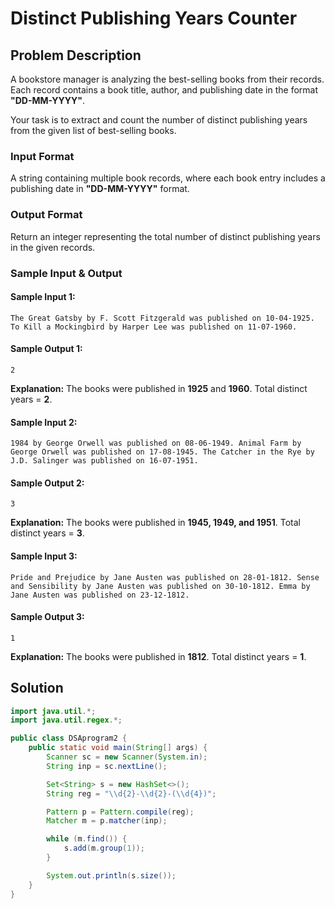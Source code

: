 # Distinct Publishing Years Counter

## Problem Description
A bookstore manager is analyzing the best-selling books from their records. Each record contains a book title, author, and publishing date in the format **"DD-MM-YYYY"**.

Your task is to extract and count the number of distinct publishing years from the given list of best-selling books.

### Input Format
A string containing multiple book records, where each book entry includes a publishing date in **"DD-MM-YYYY"** format.

### Output Format
Return an integer representing the total number of distinct publishing years in the given records.

### Sample Input & Output
#### Sample Input 1:
```text
The Great Gatsby by F. Scott Fitzgerald was published on 10-04-1925. To Kill a Mockingbird by Harper Lee was published on 11-07-1960.
```
#### Sample Output 1:
```text
2
```
**Explanation:** The books were published in **1925** and **1960**. Total distinct years = **2**.

#### Sample Input 2:
```text
1984 by George Orwell was published on 08-06-1949. Animal Farm by George Orwell was published on 17-08-1945. The Catcher in the Rye by J.D. Salinger was published on 16-07-1951.
```
#### Sample Output 2:
```text
3
```
**Explanation:** The books were published in **1945, 1949, and 1951**. Total distinct years = **3**.

#### Sample Input 3:
```text
Pride and Prejudice by Jane Austen was published on 28-01-1812. Sense and Sensibility by Jane Austen was published on 30-10-1812. Emma by Jane Austen was published on 23-12-1812.
```
#### Sample Output 3:
```text
1
```
**Explanation:** The books were published in **1812**. Total distinct years = **1**.



## Solution
```java
import java.util.*;
import java.util.regex.*;

public class DSAprogram2 {
    public static void main(String[] args) {
        Scanner sc = new Scanner(System.in);
        String inp = sc.nextLine();

        Set<String> s = new HashSet<>();
        String reg = "\\d{2}-\\d{2}-(\\d{4})";

        Pattern p = Pattern.compile(reg);
        Matcher m = p.matcher(inp);

        while (m.find()) {
            s.add(m.group(1));
        }

        System.out.println(s.size());
    }
}
```

